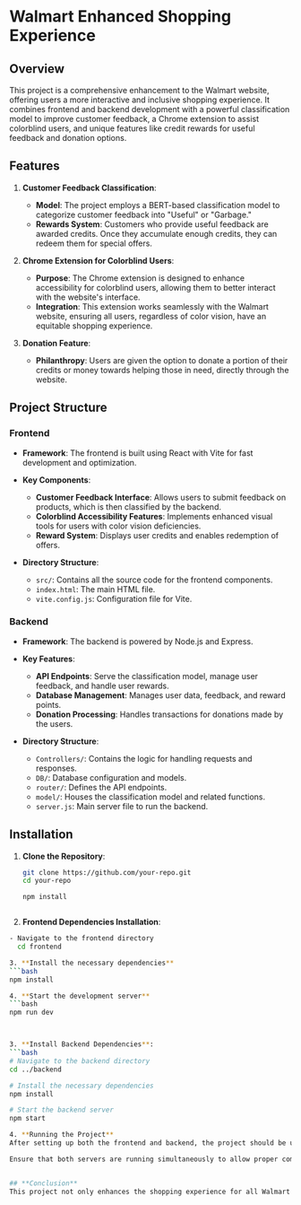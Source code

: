# **Walmart Enhanced Shopping Experience**

## **Overview**

This project is a comprehensive enhancement to the Walmart website, offering users a more interactive and inclusive shopping experience. It combines frontend and backend development with a powerful classification model to improve customer feedback, a Chrome extension to assist colorblind users, and unique features like credit rewards for useful feedback and donation options.

## **Features**

1. **Customer Feedback Classification**:
   - **Model**: The project employs a BERT-based classification model to categorize customer feedback into "Useful" or "Garbage."
   - **Rewards System**: Customers who provide useful feedback are awarded credits. Once they accumulate enough credits, they can redeem them for special offers.

2. **Chrome Extension for Colorblind Users**:
   - **Purpose**: The Chrome extension is designed to enhance accessibility for colorblind users, allowing them to better interact with the website's interface.
   - **Integration**: This extension works seamlessly with the Walmart website, ensuring all users, regardless of color vision, have an equitable shopping experience.

3. **Donation Feature**:
   - **Philanthropy**: Users are given the option to donate a portion of their credits or money towards helping those in need, directly through the website.

## **Project Structure**

### **Frontend**

- **Framework**: The frontend is built using React with Vite for fast development and optimization.
- **Key Components**:
  - **Customer Feedback Interface**: Allows users to submit feedback on products, which is then classified by the backend.
  - **Colorblind Accessibility Features**: Implements enhanced visual tools for users with color vision deficiencies.
  - **Reward System**: Displays user credits and enables redemption of offers.

- **Directory Structure**:
  - `src/`: Contains all the source code for the frontend components.
  - `index.html`: The main HTML file.
  - `vite.config.js`: Configuration file for Vite.

### **Backend**

- **Framework**: The backend is powered by Node.js and Express.
- **Key Features**:
  - **API Endpoints**: Serve the classification model, manage user feedback, and handle user rewards.
  - **Database Management**: Manages user data, feedback, and reward points.
  - **Donation Processing**: Handles transactions for donations made by the users.

- **Directory Structure**:
  - `Controllers/`: Contains the logic for handling requests and responses.
  - `DB/`: Database configuration and models.
  - `router/`: Defines the API endpoints.
  - `model/`: Houses the classification model and related functions.
  - `server.js`: Main server file to run the backend.

## **Installation**

1. **Clone the Repository**:
   ```bash
   git clone https://github.com/your-repo.git
   cd your-repo

   npm install

   
   
2. **Frontend Dependencies Installation**:
```bash
- Navigate to the frontend directory
  cd frontend 

3. **Install the necessary dependencies**
```bash
npm install

4. **Start the development server**
```bash
npm run dev



3. **Install Backend Dependencies**:
```bash
# Navigate to the backend directory
cd ../backend

# Install the necessary dependencies
npm install

# Start the backend server
npm start

4. **Running the Project**
After setting up both the frontend and backend, the project should be up and running locally. You can access the frontend at `http://localhost:3000` and the backend API endpoints at `http://localhost:5000` (or the respective ports if configured differently).

Ensure that both servers are running simultaneously to allow proper communication between the frontend and backend.


## **Conclusion**
This project not only enhances the shopping experience for all Walmart users but also introduces unique features like a feedback-based reward system and inclusive tools for colorblind users. By integrating BERT for feedback classification and adding charitable donation options, the project aims to provide a socially responsible and user-friendly platform.
